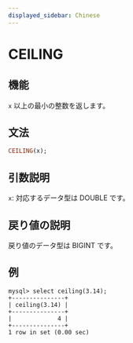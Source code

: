 ```yaml
---
displayed_sidebar: Chinese
---
```


# CEILING

## 機能

`x` 以上の最小の整数を返します。

## 文法

```Haskell
CEILING(x);
```

## 引数説明

`x`: 対応するデータ型は DOUBLE です。

## 戻り値の説明

戻り値のデータ型は BIGINT です。

## 例

```Plain Text
mysql> select ceiling(3.14);
+---------------+
| ceiling(3.14) |
+---------------+
|             4 |
+---------------+
1 row in set (0.00 sec)
```
